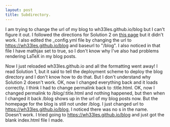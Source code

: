 ```yaml
---
layout: post
title: Subdirectory. 
---
```

I am trying to change the url of my blog to wh33les.github.io/blog but I can't figure it out.  I followed the directions for Solution 2 on [this page](https://github.com/jbranchaud/blog/blob/master/_posts/2013-03-02-Running-Your-Jekyll-Blog-from-a-Subdirectory.md) but it didn't work.  I also edited the \_config.yml file by changing the url to https://wh33les.github.io/blog and baseurl to "/blog".  I also noticed in that file I have mathjax set to true, so I don't know why I've also had problems rendering LaTeX in my blog posts.  

Now I just reloaded wh33les.github.io and all the formatting went away!  I read Solution 1, but it said to tell the deployment scheme to deploy the blog directory and I don't know how to do that.  But I don't understand why Solution 2 doesn't work.  OK, now I changed everything back and it loads correctly.  I think I had to change permalink back to :title.html.  OK, now I changed permalink to /blog/:title.html and nothing happened, but then when I changed it back /blog shows up in the url of my blog posts now.  But the homepage for the blog is still not under /blog.  I just changed url to https://wh33les.github.io/blog, I noticed there was no s in the name.  Doesn't work.  I tried going to https://wh33les.github.io/blog and just got the blank index.html file I made.
